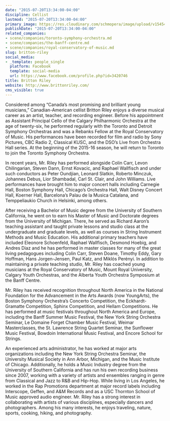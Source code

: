 ```yaml
---
date: "2015-07-20T13:34:00-04:00"
discipline: Cellist
lastmod: "2015-07-20T13:34:00-04:00"
primary_image: https://res.cloudinary.com/schmopera/image/upload/v1545409169/media/webhook-uploads/1437413605511/B.-RileySquare.jpg.jpg
publishDate: "2015-07-20T13:34:00-04:00"
related_companies:
- scene/companies/toronto-symphony-orchestra.md
- scene/companies/the-banff-centre.md
- scene/companies/royal-conservatory-of-music.md
slug: britton-riley
social_media:
- _template: people_single
  platform: Facebook
  template: social-media
  url: https://www.facebook.com/profile.php?id=3420746
title: Britton Riley
website: http://www.brittonriley.com/
cms_visible: true
---
```


Considered among “Canada’s most promising and brilliant young musicians,” Canadian-American cellist Britton Riley enjoys a diverse musical career as an artist, teacher, and recording engineer. Before his appointment as Assistant Principal Cello of the Calgary Philharmonic Orchestra at the age of twenty-six, he performed regularly with the Toronto and Detroit Symphony Orchestras and was a Rebanks Fellow at the Royal Conservatory of Music. His performances have been recorded for film and radio by Sony Pictures, CBC Radio 2, Classical KUSC, and the DSO’s Live from Orchestra Hall series. At the beginning of the 2015-16 season, he will return to Toronto to join the Toronto Symphony Orchestra.

In recent years, Mr. Riley has performed alongside Colin Carr, Levon Chilingarian, Steven Dann, Ernst Kovacic, and Raphael Wallfisch and under such conductors as Peter Oundjian, Leonard Slatkin, Roberto Minczuk, Johannes Debus, Lior Shambadal, Carl St. Clair, and John Williams. Live performances have brought him to major concert halls including Carnegie Hall, Boston Symphony Hall, Chicago’s Orchestra Hall, Walt Disney Concert Hall, Koerner Hall, Barcelona’s Palau de la Musica Catalana, and Temppeliaukio Church in Helsinki, among others.  

After receiving a Bachelor of Music degree from the University of Southern California, he went on to earn his Master of Music and Doctorate degrees from the University of Michigan. There, he served as Richard Aaron’s teaching assistant and taught private lessons and studio class at the undergraduate and graduate levels, as well as courses in String Instrument Methods and Music Education. His additional primary teachers have included Eleonore Schoenfeld, Raphael Wallfisch, Desmond Hoebig, and Andres Diaz and he has performed in master classes for many of the great living pedagogues including Colin Carr, Steven Doane, Timothy Eddy, Gary Hoffman, Hans Jorgen-Jensen, Paul Katz, and Miklós Perényi. In addition to maintaining a private teaching studio, Mr. Riley has coached young musicians at the Royal Conservatory of Music, Mount Royal University, Calgary Youth Orchestras, and the Alberta Youth Orchestra Symposium at the Banff Centre.

Mr. Riley has received recognition throughout North America in the National Foundation for the Advancement in the Arts Awards (now YoungArts), the Boston Symphony Orchestra’s Concerto Competition, the Eckhardt-Gramatte Competition, Sphinx Competition, and Hellam Competitions. He has performed at music festivals throughout North America and Europe, including the Banff Summer Music Festival, the New York String Orchestra Seminar, Le Domaine Forget Chamber Music Festival, Weimar Masterclasses, the St. Lawrence String Quartet Seminar, the Sunflower Music Festival, Bowdoin International Music Festival, and Encore School for Strings.

An experienced arts administrator, he has worked at major arts organizations including the New York String Orchestra Seminar, the University Musical Society in Ann Arbor, Michigan, and the Music Institute of Chicago. Additionally, he holds a Music Industry degree from the University of Southern California and has run his own recording business since 2007, working with a variety of artists and ensembles ranging in genre from Classical and Jazz to R&B and Hip-Hop. While living in Los Angeles, he worked in the Rap Promotions department at major record labels including Interscope, Geffen, and A&M Records and as a USC Thornton School of Music approved audio engineer. Mr. Riley has a strong interest in collaborating with artists of various disciplines, especially dancers and photographers. Among his many interests, he enjoys traveling, nature, sports, cooking, hiking, and photography.
